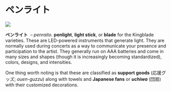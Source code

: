 # ペンライト

![](https://lh5.googleusercontent.com/zH4zosQfBtSkFNf8t1zbZ2tzP8wP-TmVo97yVWhY_xgmG92hLtp9IGHgzdHLrHJNQLM4ih99vpyQvXYHTjyEQmi7oIv_l9LXHVsas7aBIr-3zLBrN9_qfOQsTqCO1ozcbz5xP0r2)

**ペンライト**  – _penraito._ **penlight**, **light stick**, or **blade** for the Kingblade varieties. These are LED-powered instruments that generate light. They are normally used during concerts as a way to communicate your presence and participation to the artist. They generally run on AAA batteries and come in many sizes and shapes (though it is increasingly becoming standardized), colors, designs, and intensities.

One thing worth noting is that these are classified as **support goods** (応援グッズ; _ouen-guzzu_) along with towels and **Japanese fans** or **_uchiwa_** (団扇) with their customized decorations.
